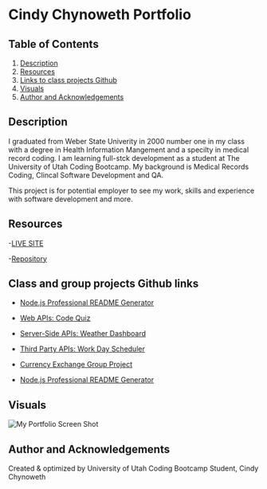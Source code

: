 # Cindy Chynoweth Portfolio

## Table of Contents

1. [Description](#description)
2. [Resources](#resources)
3. [Links to class projects Github](#links-to-class-projects-github)
4. [Visuals](#visuals)
5. [Author and Acknowledgements](#author-and-acknowledgements)

## Description

I graduated from Weber State Univerity in 2000 number one in my class with a degree in Health Information Mangement and a specilty in medical record coding.  I am learning full-stck development as a student at The University of Utah Coding Bootcamp.  My background is Medical Records Coding, Clincal Software Development and QA.  

This project is for potential employer to see my work, skills and experience with software development and more.

## Resources

-[LIVE SITE](https://cinderbeast.github.io/Portfolio/)

-[Repository](https://github.com/Cinderbeast/Portfolio)

## Class and group projects Github links

- [Node.js Professional README Generator](https://github.com/Cinderbeast/Team-Profile-Generator)

- [Web APIs: Code Quiz](https://github.com/Cinderbeast/Web-APIs)

- [Server-Side APIs: Weather Dashboard](https://github.com/Cinderbeast/server-side-API-s)

- [Third Party APIs: Work Day Scheduler](https://github.com/Cinderbeast/Third-Party-APIs)

- [Currency Exchange Group Project](https://github.com/Logan2391/Currency-Exchange)

- [Node.js Professional README Generator](https://github.com/Logan2391/Currency-Exchange)

## Visuals


![My Portfolio Screen Shot](./assets/images/my-portfolio.png)

## Author and Acknowledgements

Created & optimized by University of Utah Coding Bootcamp Student, Cindy Chynoweth
